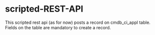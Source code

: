# scripted-REST-API
This scripted rest api (as for now) posts a record on cmdb_ci_appl table. Fields on the table are mandatory to create a record.
